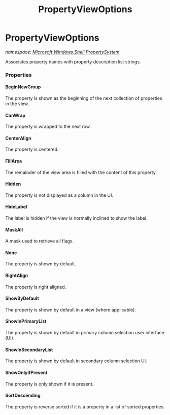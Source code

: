 ﻿---
title: PropertyViewOptions
---

# PropertyViewOptions
_namespace: [Microsoft.Windows.Shell.PropertySystem](N-Microsoft.Windows.Shell.PropertySystem.html)_

Associates property names with property description list strings.



### Properties

#### BeginNewGroup
The property is shown as the beginning of the next collection of properties in the view.
#### CanWrap
The property is wrapped to the next row.
#### CenterAlign
The property is centered.
#### FillArea
The remainder of the view area is filled with the content of this property.
#### Hidden
The property is not displayed as a column in the UI.
#### HideLabel
The label is hidden if the view is normally inclined to show the label.
#### MaskAll
A mask used to retrieve all flags.
#### None
The property is shown by default.
#### RightAlign
The property is right aligned.
#### ShowByDefault
The property is shown by default in a view (where applicable).
#### ShowInPrimaryList
The property is shown by default in primary column selection user interface (UI).
#### ShowInSecondaryList
The property is shown by default in secondary column selection UI.
#### ShowOnlyIfPresent
The property is only shown if it is present.
#### SortDescending
The property is reverse sorted if it is a property in a list of sorted properties.

